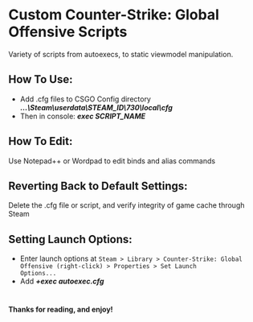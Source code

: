 # Custom Counter-Strike: Global Offensive Scripts

Variety of scripts from autoexecs, to static viewmodel manipulation.



## How To Use:

 - Add .cfg files to CSGO Config directory
  ***...\Steam\userdata\STEAM_ID\730\local\cfg***
 - Then in console:
  ***exec SCRIPT_NAME***

## How To Edit:

Use Notepad++ or Wordpad to edit binds and alias commands

## Reverting Back to Default Settings:

Delete the .cfg file or script, and verify integrity of game cache through Steam


## Setting Launch Options:

 - Enter launch options at 
	`Steam > Library > Counter-Strike: Global Offensive (right-click) > Properties > Set Launch 				Options...`
 - Add ***+exec autoexec.cfg***




#


**Thanks for reading, and enjoy!**

